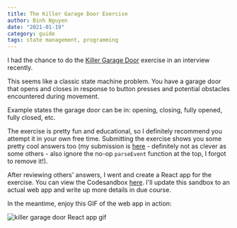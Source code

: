 ```yaml
---
title: The Killer Garage Door Exercise
author: Binh Nguyen
date: "2021-01-19"
category: guide
tags: state management, programming
---
```


I had the chance to do the [Killer Garage Door](https://www.codewars.com/kata/58b1ae711fcffa34090000ea) exercise in an interview recently.

This seems like a classic state machine problem. You have a garage door that opens and closes in response to button presses and potential obstacles encountered during movement.

Example states the garage door can be in: opening, closing, fully opened, fully closed, etc.

The exercise is pretty fun and educational, so I definitely recommend you attempt it in your own free time. Submitting the exercise shows you some pretty cool answers too (my submission is [here](https://www.codewars.com/kata/reviews/58caaae1405751ce4c000e26/groups/6006d4d1ec21450001b85928) - definitely not as clever as some others - also ignore the no-op `parseEvent` function at the top, I forgot to remove it!).

After reviewing others' answers, I went and create a React app for the exercise. You can view the Codesandbox [here](https://codesandbox.io/s/killer-garage-door-gpx1s?file=/src/door.js). I'll update this sandbox to an actual web app and write up more details in due course.

In the meantime, enjoy this GIF of the web app in action:

![killer garage door React app gif](/post-images/the-killer-door-exercise/killer-garage-door.gif)


